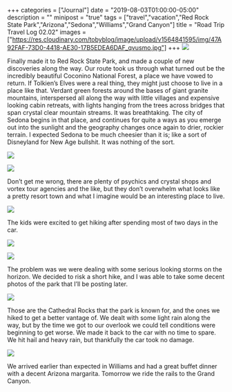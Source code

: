 +++
categories = ["Journal"]
date = "2019-08-03T01:00:00-05:00"
description = ""
minipost = "true"
tags = ["travel","vacation","Red Rock State Park","Arizona","Sedona","Williams","Grand Canyon"]
title = "Road Trip Travel Log 02.02"
images = ["https://res.cloudinary.com/tobyblog/image/upload/v1564841595/img/47A92FAF-73D0-4418-AE30-17B5EDEA6DAF_qvusmo.jpg"]
+++
![](https://res.cloudinary.com/tobyblog/image/upload/v1564841595/img/47A92FAF-73D0-4418-AE30-17B5EDEA6DAF_qvusmo.jpg)

Finally made it to Red Rock State Park, and made a couple of new discoveries along the way. Our route took us through what turned out be the incredibly beautiful Coconino National Forest, a place we have vowed to return. If Tolkien’s Elves were a real thing, they might just choose to live in a place like that. Verdant green forests around the bases of giant granite mountains, interspersed all along the way with little villages and expensive looking cabin retreats, with lights hanging from the trees across bridges that span crystal clear mountain streams. It was breathtaking. The city of Sedona begins in that place, and continues for quite a ways as you emerge out into the sunlight and the geography changes once again to drier, rockier terrain. I expected Sedona to be much cheesier than it is; like a sort of Disneyland for New Age bullshit. It was nothing of the sort. 

![](https://res.cloudinary.com/tobyblog/image/upload/v1564842255/img/5BE32D0E-9E56-4B1C-9CC4-D5EF20325F4A_fx6tef.jpg)

![](https://res.cloudinary.com/tobyblog/image/upload/v1564842351/img/5FC41A8C-1F8E-4C6E-8DC4-FDC833E990E6_mtxdvu.jpg)

Don’t get me wrong, there are plenty of psychics and crystal shops and vortex tour agencies and the like, but they don’t overwhelm what looks like a pretty resort town and what I imagine would be an interesting place to live. 

![](https://res.cloudinary.com/tobyblog/image/upload/v1564842611/img/CD0F614A-E149-41F0-AD92-78659866C5F1_k7yknr.jpg)

The kids were excited to get hiking after spending most of two days in the car. 

![](https://res.cloudinary.com/tobyblog/image/upload/v1564842691/img/901E8EC9-B67D-41BB-BC57-0B444D102D14_xfbove.jpg)

![](https://res.cloudinary.com/tobyblog/image/upload/v1564842717/img/EC82910B-2335-4612-B18A-3E19A0DE30D8_ee3rdu.jpg)

The problem was we were dealing with some serious looking storms on the horizon. We decided to risk a short hike, and I was able to take some decent photos of the park that I’ll be posting later. 

![](https://res.cloudinary.com/tobyblog/image/upload/v1564842809/img/2358D36A-5BA9-4090-B676-5C82B8FAA254_wqefeb.jpg)

Those are the Cathedral Rocks that the park is known for, and the ones we hiked to get a better vantage of.  We dealt with some light rain along the way, but by the time we got to our overlook we could tell conditions were beginning to get worse. We made it back to the car with no time to spare. We hit hail and heavy rain, but thankfully the car took no damage.

![](https://res.cloudinary.com/tobyblog/image/upload/v1564843160/img/AD3D3AF2-6627-4B3C-AA1F-4F2494133FC4_bqkxm1.jpg)

We arrived earlier than expected in Williams and had a great buffet dinner with a decent Arizona margarita. Tomorrow we ride the rails to the Grand Canyon.
